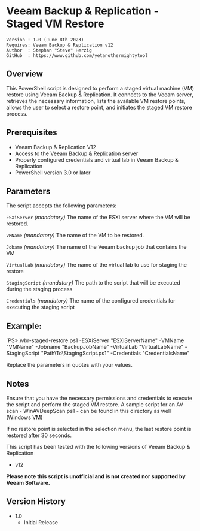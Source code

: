 # Veeam Backup & Replication - Staged VM Restore

~~~~
Version : 1.0 (June 8th 2023)
Requires: Veeam Backup & Replication v12
Author  : Stephan "Steve" Herzig
GitHub  : https://www.github.com/yetanothermightytool
~~~~

## Overview
This PowerShell script is designed to perform a staged virtual machine (VM) restore using Veeam Backup & Replication. It connects to the Veeam server, retrieves the necessary information, lists the available VM restore points, allows the user to select a restore point, and initiates the staged VM restore process.

## Prerequisites

- Veeam Backup & Replication V12
- Access to the Veeam Backup & Replication server
- Properly configured credentials and virtual lab in Veeam Backup & Replication
- PowerShell version 3.0 or later



## Parameters
The script accepts the following parameters:
 
  `ESXiServer`
_(mandatory)_ The name of the ESXi server where the VM will be restored.

  `VMName`
_(mandatory)_ The name of the VM to be restored.

  `Jobame`
_(mandatory)_ The name of the Veeam backup job that contains the VM

  `VirtualLab`
_(mandatory)_ The name of the virtual lab to use for staging the restore

  `StagingScript`
_(mandatory)_ The path to the script that will be executed during the staging process

  `Credentials`
_(mandatory)_ The name of the configured credentials for executing the staging script

## Example: 
`PS>.\vbr-staged-restore.ps1 -ESXiServer "ESXiServerName" -VMName "VMName" -Jobname "BackupJobName" -VirtualLab "VirtualLabName" -StagingScript "Path\To\StagingScript.ps1" -Credentials "CredentialsName"

Replace the parameters in quotes with your values.
  
## Notes
Ensure that you have the necessary permissions and credentials to execute the script and perform the staged VM restore.
A sample script for an AV scan - WinAVDeepScan.ps1 - can be found in this directory as well (Windows VM)

If no restore point is selected in the selection menu, the last restore point is restored after 30 seconds.

This script has been tested with the following versions of Veeam Backup & Replication
- v12

**Please note this script is unofficial and is not created nor supported by Veeam Software.**

## Version History

*  1.0
    * Initial Release
